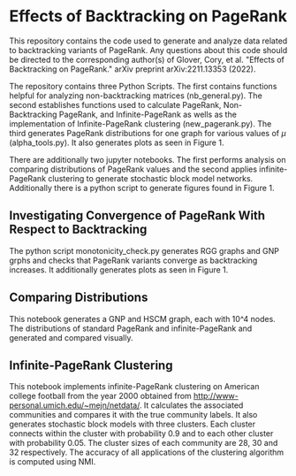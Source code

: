 # Effects of Backtracking on PageRank

This repository contains the code used to generate and analyze data related to backtracking variants of PageRank. Any questions about this code should be directed to the corresponding author(s) of Glover, Cory, et al. "Effects of Backtracking on PageRank." arXiv preprint arXiv:2211.13353 (2022).

The repository contains three Python Scripts.
The first contains functions helpful for analyzing non-backtracking matrices (nb_general.py).
The second establishes functions used to calculate PageRank, Non-Backtracking PageRank, and Infinite-PageRank as wells as the implementation of Infinite-PageRank clustering (new_pagerank.py).
The third generates PageRank distributions for one graph for various values of $\mu$ (alpha_tools.py).
It also generates plots as seen in Figure 1.

There are additionally two jupyter notebooks.
The first performs analysis on comparing distributions of PageRank values and the second applies infinite-PageRank clustering to generate stochastic block model networks.
Additionally there is a python script to generate figures found in Figure 1.

## Investigating Convergence of PageRank With Respect to Backtracking
The python script monotonicity_check.py generates RGG graphs and GNP grphs and checks that PageRank variants converge as backtracking increases.
It additionally generates plots as seen in Figure 1.

## Comparing Distributions
This notebook generates a GNP and HSCM graph, each with 10^4 nodes.
The distributions of standard PageRank and infinite-PageRank and generated and compared visually.

## Infinite-PageRank Clustering
This notebook implements infinite-PageRank clustering on American college football from the year 2000 obtained from http://www-personal.umich.edu/~mejn/netdata/. 
It calculates the associated communities and compares it with the true community labels.
It also generates stochastic block models with three clusters. Each cluster connects within the cluster with probability 0.9 and to each other cluster with probability 0.05. 
The cluster sizes of each community are 28, 30 and 32 respectively.
The accuracy of all applications of the clustering algorithm is computed using NMI.
